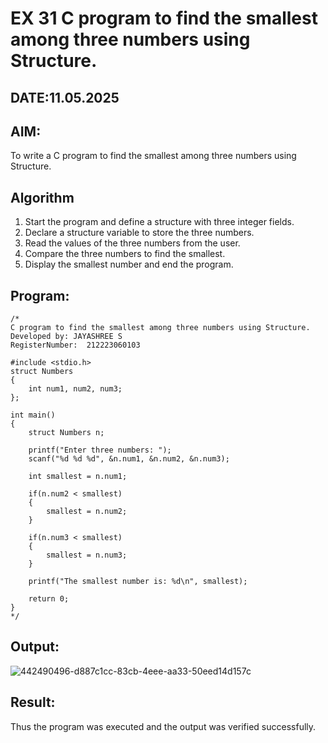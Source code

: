 # EX 31 C program to find the smallest among three numbers using Structure.
## DATE:11.05.2025
## AIM:
To write a C program to find the smallest among three numbers using Structure.

## Algorithm
1. Start the program and define a structure with three integer fields.
2. Declare a structure variable to store the three numbers.
3. Read the values of the three numbers from the user.
4. Compare the three numbers to find the smallest. 
5. Display the smallest number and end the program.

## Program:
```
/*
C program to find the smallest among three numbers using Structure.
Developed by: JAYASHREE S
RegisterNumber:  212223060103

#include <stdio.h>
struct Numbers
{
    int num1, num2, num3;
};

int main()
{
    struct Numbers n;

    printf("Enter three numbers: ");
    scanf("%d %d %d", &n.num1, &n.num2, &n.num3);

    int smallest = n.num1;

    if(n.num2 < smallest)
    {
        smallest = n.num2;
    }

    if(n.num3 < smallest)
    {
        smallest = n.num3;
    }

    printf("The smallest number is: %d\n", smallest);

    return 0;
}
*/
```

## Output:
![442490496-d887c1cc-83cb-4eee-aa33-50eed14d157c](https://github.com/user-attachments/assets/b37aa747-4ab5-43ab-aba0-764addc2c820)



## Result:
Thus the program was executed and the output was verified successfully.
